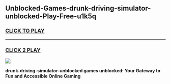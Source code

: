 
## Unblocked-Games-drunk-driving-simulator-unblocked-Play-Free-u1k5q
<h3>
<a href="https://premium76.site?title=drunk-driving-simulator-unblocked&ref=18A1">CLICK TO PLAY</a></h3>
<hr>

<h3>
<a href="https://premium76.site?title=drunk-driving-simulator-unblocked&ref=18A1">CLICK 2 PLAY</a>
  
</h3>

<a href="https://premium76.site?title=drunk-driving-simulator-unblocked&ref=18A1"><img src="https://clearcache.store/games.png"></a>


**drunk-driving-simulator-unblocked games unblocked: Your Gateway to Fun and Accessible Online Gaming**
